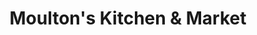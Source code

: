 ---
title: "Moulton's Kitchen & Market"
url: /amherst/moultons-kitchen-and-market/
shop: convenience
---